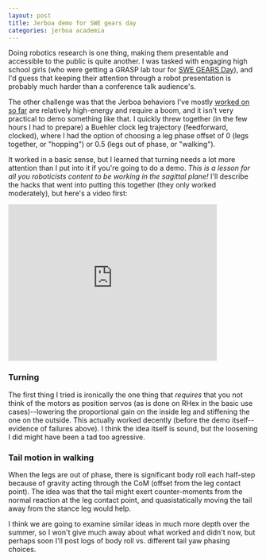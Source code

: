 ```yaml
---
layout: post
title: Jerboa demo for SWE gears day
categories: jerboa academia
---
```


Doing robotics research is one thing, making them presentable and accessible to the public is quite another. I was tasked with engaging high school girls (who were getting a GRASP lab tour for [SWE GEARS Day](https://fling.seas.upenn.edu/~swe/cgi-bin/gearsday.php)), and I'd guess that keeping their attention through a robot presentation is probably much harder than a conference talk audience's.

The other challenge was that the Jerboa behaviors I've mostly [worked on so far](http://avikde.me/jerboa-hopping-video/) are relatively high-energy and require a boom, and it isn't very practical to demo something like that. I quickly threw together (in the few hours I had to prepare) a Buehler clock leg trajectory (feedforward, clocked), where I had the option of choosing a leg phase offset of 0 (legs together, or "hopping") or 0.5 (legs out of phase, or "walking").

It worked in a basic sense, but I learned that turning needs a lot more attention than I put into it if you're going to do a demo. *This is a lesson for all you roboticists content to be working in the sagittal plane!* I'll describe the hacks that went into putting this together (they only worked moderately), but here's a video first:

<iframe width="420" height="315" src="https://www.youtube.com/embed/4bsEIXvLJVI" frameborder="0" allowfullscreen></iframe>

### Turning

The first thing I tried is ironically the one thing that *requires* that you not think of the motors as position servos (as is done on RHex in the basic use cases)--lowering the proportional gain on the inside leg and stiffening the one on the outside. This actually worked decently (before the demo itself--evidence of failures above). I think the idea itself is sound, but the loosening I did might have been a tad too agressive.

### Tail motion in walking

When the legs are out of phase, there is significant body roll each half-step because of gravity acting through the CoM (offset from the leg contact point). The idea was that the tail might exert counter-moments from the normal reaction at the leg contact point, and quasistatically moving the tail away from the stance leg would help. 

I think we are going to examine similar ideas in much more depth over the summer, so I won't give much away about what worked and didn't now, but perhaps soon I'll post logs of body roll vs. different tail yaw phasing choices.